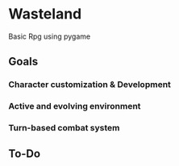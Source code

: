 # Wasteland
Basic Rpg using pygame
## Goals
### Character customization & Development
### Active and evolving environment
### Turn-based combat system
## To-Do
###
